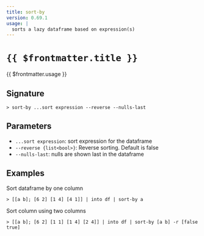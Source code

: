 ```yaml
---
title: sort-by
version: 0.69.1
usage: |
  sorts a lazy dataframe based on expression(s)
---
```


# <code>{{ $frontmatter.title }}</code>

<div style='white-space: pre-wrap;'>{{ $frontmatter.usage }}</div>

## Signature

```> sort-by ...sort expression --reverse --nulls-last```

## Parameters

 -  `...sort expression`: sort expression for the dataframe
 -  `--reverse {list<bool>}`: Reverse sorting. Default is false
 -  `--nulls-last`: nulls are shown last in the dataframe

## Examples

Sort dataframe by one column
```shell
> [[a b]; [6 2] [1 4] [4 1]] | into df | sort-by a
```

Sort column using two columns
```shell
> [[a b]; [6 2] [1 1] [1 4] [2 4]] | into df | sort-by [a b] -r [false true]
```
